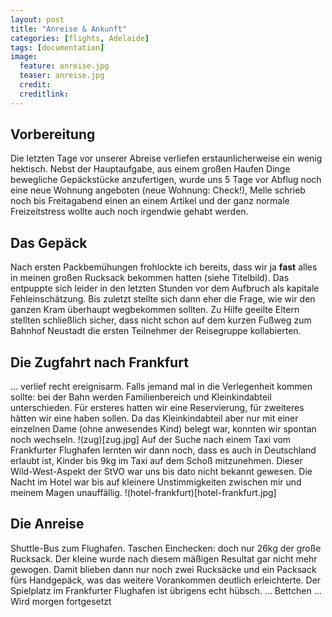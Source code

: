 ```yaml
---
layout: post
title: "Anreise & Ankunft"
categories: [flights, Adelaide]
tags: [documentation]
image:
  feature: anreise.jpg
  teaser: anreise.jpg
  credit:
  creditlink:
---
```

## Vorbereitung
Die letzten Tage vor unserer Abreise verliefen erstaunlicherweise ein wenig hektisch. Nebst der Hauptaufgabe, aus einem großen Haufen Dinge bewegliche Gepäckstücke anzufertigen, wurde uns 5 Tage vor Abflug noch eine neue Wohnung angeboten (neue Wohnung: Check!), Melle schrieb noch bis Freitagabend einen an einem Artikel und der ganz normale Freizeitstress wollte auch noch irgendwie gehabt werden. 
## Das Gepäck 
Nach ersten Packbemühungen frohlockte ich bereits, dass wir ja **fast** alles in meinen großen Rucksack bekommen hatten (siehe Titelbild). Das entpuppte sich leider in den letzten Stunden vor dem Aufbruch als kapitale Fehleinschätzung. Bis zuletzt stellte sich dann eher die Frage, wie wir den ganzen Kram überhaupt wegbekommen sollten. Zu Hilfe geeilte Eltern stellten schließlich sicher, dass nicht schon auf dem kurzen Fußweg zum Bahnhof Neustadt die ersten Teilnehmer der Reisegruppe kollabierten. 
## Die Zugfahrt nach Frankfurt 
... verlief recht ereignisarm. Falls jemand mal in die Verlegenheit kommen sollte: bei der Bahn werden Familienbereich und Kleinkindabteil unterschieden. Für ersteres hatten wir eine Reservierung, für zweiteres  hätten wir eine haben sollen. Da das Kleinkindabteil aber nur mit einer einzelnen Dame (ohne anwesendes Kind) belegt war, konnten wir spontan noch wechseln. 
!(zug)[zug.jpg]
Auf der Suche nach einem Taxi vom Frankfurter Flughafen lernten wir dann noch, dass es auch in Deutschland erlaubt ist, Kinder bis 9kg im Taxi auf dem Schoß mitzunehmen. Dieser Wild-West-Aspekt der StVO war uns bis dato nicht bekannt gewesen.
Die Nacht im Hotel war bis auf kleinere Unstimmigkeiten zwischen mir und meinem Magen unauffällig.
!(hotel-frankfurt)[hotel-frankfurt.jpg]
## Die Anreise
Shuttle-Bus zum Flughafen. Taschen Einchecken: doch nur 26kg der große Rucksack. Der kleine wurde nach diesem mäßigen Resultat gar nicht mehr gewogen. Damit blieben dann nur noch zwei Rucksäcke und ein Packsack fürs Handgepäck, was das weitere Vorankommen deutlich erleichterte. Der Spielplatz im Frankfurter Flughafen ist übrigens echt hübsch.
... Bettchen ... Wird morgen fortgesetzt
